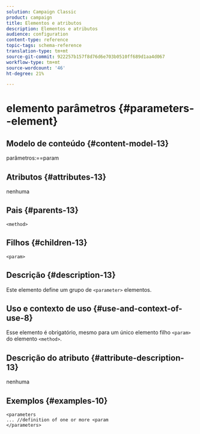 ```yaml
---
solution: Campaign Classic
product: campaign
title: Elementos e atributos
description: Elementos e atributos
audience: configuration
content-type: reference
topic-tags: schema-reference
translation-type: tm+mt
source-git-commit: 922257b157f8d76d6e703b0510ff689d1aa4d067
workflow-type: tm+mt
source-wordcount: '46'
ht-degree: 21%

---
```



# elemento parâmetros {#parameters--element}

## Modelo de conteúdo {#content-model-13}

parâmetros:==param

## Atributos {#attributes-13}

nenhuma

## Pais {#parents-13}

`<method>`

## Filhos {#children-13}

`<param>`

## Descrição {#description-13}

Este elemento define um grupo de `<parameter>` elementos.

## Uso e contexto de uso {#use-and-context-of-use-8}

Esse elemento é obrigatório, mesmo para um único elemento filho `<param>` do elemento `<method>`.

## Descrição do atributo {#attribute-description-13}

nenhuma

## Exemplos {#examples-10}

```
<parameters
... //definition of one or more <param
</parameters>
```
